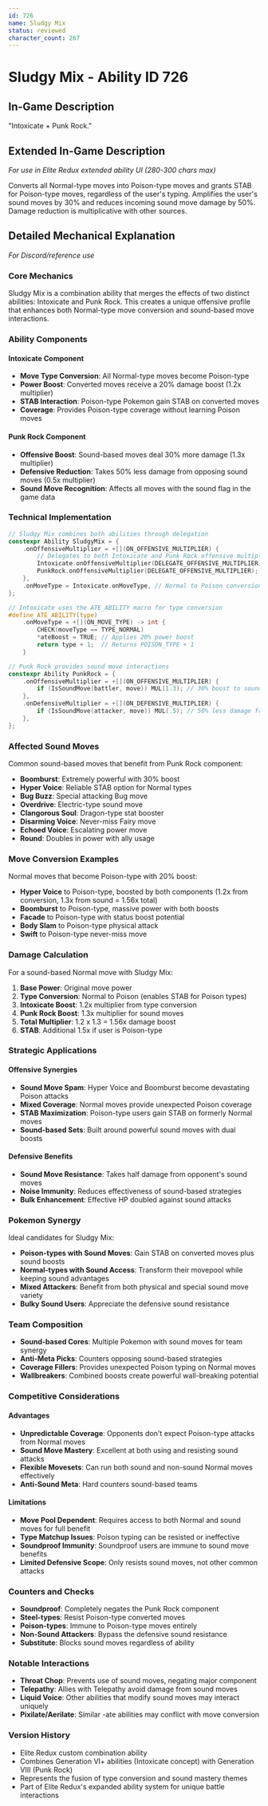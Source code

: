 ```yaml
---
id: 726
name: Sludgy Mix
status: reviewed
character_count: 267
---
```


# Sludgy Mix - Ability ID 726

## In-Game Description
"Intoxicate + Punk Rock."

## Extended In-Game Description
*For use in Elite Redux extended ability UI (280-300 chars max)*

Converts all Normal-type moves into Poison-type moves and grants STAB for Poison-type moves, regardless of the user's typing. Amplifies the user's sound moves by 30% and reduces incoming sound move damage by 50%. Damage reduction is multiplicative with other sources.

## Detailed Mechanical Explanation
*For Discord/reference use*

### Core Mechanics
Sludgy Mix is a combination ability that merges the effects of two distinct abilities: Intoxicate and Punk Rock. This creates a unique offensive profile that enhances both Normal-type move conversion and sound-based move interactions.

### Ability Components

#### Intoxicate Component
- **Move Type Conversion**: All Normal-type moves become Poison-type
- **Power Boost**: Converted moves receive a 20% damage boost (1.2x multiplier)
- **STAB Interaction**: Poison-type Pokemon gain STAB on converted moves
- **Coverage**: Provides Poison-type coverage without learning Poison moves

#### Punk Rock Component
- **Offensive Boost**: Sound-based moves deal 30% more damage (1.3x multiplier)
- **Defensive Reduction**: Takes 50% less damage from opposing sound moves (0.5x multiplier)
- **Sound Move Recognition**: Affects all moves with the sound flag in the game data

### Technical Implementation
```c
// Sludgy Mix combines both abilities through delegation
constexpr Ability SludgyMix = {
    .onOffensiveMultiplier = +[](ON_OFFENSIVE_MULTIPLIER) {
        // Delegates to both Intoxicate and Punk Rock offensive multipliers
        Intoxicate.onOffensiveMultiplier(DELEGATE_OFFENSIVE_MULTIPLIER);
        PunkRock.onOffensiveMultiplier(DELEGATE_OFFENSIVE_MULTIPLIER);
    },
    .onMoveType = Intoxicate.onMoveType, // Normal to Poison conversion
};

// Intoxicate uses the ATE_ABILITY macro for type conversion
#define ATE_ABILITY(type)
    .onMoveType = +[](ON_MOVE_TYPE) -> int {
        CHECK(moveType == TYPE_NORMAL)
        *ateBoost = TRUE; // Applies 20% power boost
        return type + 1;  // Returns POISON_TYPE + 1
    }

// Punk Rock provides sound move interactions
constexpr Ability PunkRock = {
    .onOffensiveMultiplier = +[](ON_OFFENSIVE_MULTIPLIER) {
        if (IsSoundMove(battler, move)) MUL(1.3); // 30% boost to sound moves
    },
    .onDefensiveMultiplier = +[](ON_DEFENSIVE_MULTIPLIER) {
        if (IsSoundMove(attacker, move)) MUL(.5); // 50% less damage from sound moves
    },
};
```

### Affected Sound Moves
Common sound-based moves that benefit from Punk Rock component:
- **Boomburst**: Extremely powerful with 30% boost
- **Hyper Voice**: Reliable STAB option for Normal types
- **Bug Buzz**: Special attacking Bug move
- **Overdrive**: Electric-type sound move
- **Clangorous Soul**: Dragon-type stat booster
- **Disarming Voice**: Never-miss Fairy move
- **Echoed Voice**: Escalating power move
- **Round**: Doubles in power with ally usage

### Move Conversion Examples
Normal moves that become Poison-type with 20% boost:
- **Hyper Voice** to Poison-type, boosted by both components (1.2x from conversion, 1.3x from sound = 1.56x total)
- **Boomburst** to Poison-type, massive power with both boosts
- **Facade** to Poison-type with status boost potential
- **Body Slam** to Poison-type physical attack
- **Swift** to Poison-type never-miss move

### Damage Calculation
For a sound-based Normal move with Sludgy Mix:
1. **Base Power**: Original move power
2. **Type Conversion**: Normal to Poison (enables STAB for Poison types)
3. **Intoxicate Boost**: 1.2x multiplier from type conversion
4. **Punk Rock Boost**: 1.3x multiplier for sound moves
5. **Total Multiplier**: 1.2 x 1.3 = 1.56x damage boost
6. **STAB**: Additional 1.5x if user is Poison-type

### Strategic Applications

#### Offensive Synergies
- **Sound Move Spam**: Hyper Voice and Boomburst become devastating Poison attacks
- **Mixed Coverage**: Normal moves provide unexpected Poison coverage
- **STAB Maximization**: Poison-type users gain STAB on formerly Normal moves
- **Sound-based Sets**: Built around powerful sound moves with dual boosts

#### Defensive Benefits
- **Sound Move Resistance**: Takes half damage from opponent's sound moves
- **Noise Immunity**: Reduces effectiveness of sound-based strategies
- **Bulk Enhancement**: Effective HP doubled against sound attacks

### Pokemon Synergy
Ideal candidates for Sludgy Mix:
- **Poison-types with Sound Moves**: Gain STAB on converted moves plus sound boosts
- **Normal-types with Sound Access**: Transform their movepool while keeping sound advantages
- **Mixed Attackers**: Benefit from both physical and special sound move variety
- **Bulky Sound Users**: Appreciate the defensive sound resistance

### Team Composition
- **Sound-based Cores**: Multiple Pokemon with sound moves for team synergy
- **Anti-Meta Picks**: Counters opposing sound-based strategies
- **Coverage Fillers**: Provides unexpected Poison typing on Normal moves
- **Wallbreakers**: Combined boosts create powerful wall-breaking potential

### Competitive Considerations

#### Advantages
- **Unpredictable Coverage**: Opponents don't expect Poison-type attacks from Normal moves
- **Sound Move Mastery**: Excellent at both using and resisting sound attacks
- **Flexible Movesets**: Can run both sound and non-sound Normal moves effectively
- **Anti-Sound Meta**: Hard counters sound-based teams

#### Limitations
- **Move Pool Dependent**: Requires access to both Normal and sound moves for full benefit
- **Type Matchup Issues**: Poison typing can be resisted or ineffective
- **Soundproof Immunity**: Soundproof users are immune to sound move benefits
- **Limited Defensive Scope**: Only resists sound moves, not other common attacks

### Counters and Checks
- **Soundproof**: Completely negates the Punk Rock component
- **Steel-types**: Resist Poison-type converted moves
- **Poison-types**: Immune to Poison-type moves entirely
- **Non-Sound Attackers**: Bypass the defensive sound resistance
- **Substitute**: Blocks sound moves regardless of ability

### Notable Interactions
- **Throat Chop**: Prevents use of sound moves, negating major component
- **Telepathy**: Allies with Telepathy avoid damage from sound moves
- **Liquid Voice**: Other abilities that modify sound moves may interact uniquely  
- **Pixilate/Aerilate**: Similar -ate abilities may conflict with move conversion

### Version History
- Elite Redux custom combination ability
- Combines Generation VI+ abilities (Intoxicate concept) with Generation VIII (Punk Rock)
- Represents the fusion of type conversion and sound mastery themes
- Part of Elite Redux's expanded ability system for unique battle interactions
